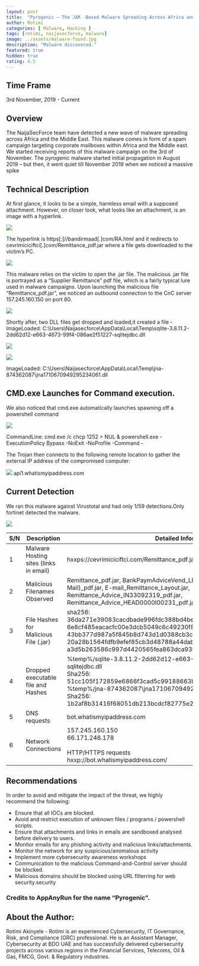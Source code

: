 ```yaml
---
layout: post
title:  "Pyrogenic – The JAR -Based Malware Spreading Across Africa and the Middle East ."
author: Rotimi
categories: [ Malware, Hacking ]
tags: [rotimi, naijasecforce, malware]
image: ../assets/malware-found.jpg
description: "Malware discovered."
featured: true
hidden: true
rating: 4.5
---
```


## Time Frame
3rd November, 2019 - Current

## Overview
The NaijaSecForce team have detected a new wave of malware spreading across Africa and the Middle East. This malware comes in form of a spam campaign targeting corporate mailboxes within Africa and the Middle east.
We started receiving reports of this malware campaign on the 3rd of November. The pyrogenic malware started initial propagation in August 2019 – but then, it went quiet till November 2019 when we noticed a massive spike

## Technical Description

At first glance, it looks to be a simple, harmless email with a supposed attachment. However, on closer look, what looks like an attachment, is an image with a hyperlink.

![](../assets/images/Malware-email-recieved.png)

The hyperlink is https[:]//bandirmaad[.]com/RA.html and it redirects to cevrimiciciftci[.]com/Remittance_pdf.jar where a file gets downloaded to the victim’s PC.

![](../assets/images/malware-file.png)

This malware relies on the victim to open the .jar file. The malicious .jar file is portrayed as a “Supplier Remittance” pdf file, which is a fairly typical lure used in malware campaigns.
Upon launching the malicious file “Remittance_pdf.jar”, we noticed an outbound connection to the CnC server 157.245.160.150 on port 80.

![](../assets/images/Malware-CnC.png)

Shortly after, two DLL files get dropped and loaded,it created a file - ImageLoaded: C:\Users\Naijasecforce\AppData\Local\Temp\sqlite-3.8.11.2-2dd62d12-e663-4673-99f4-086ae2f51227-sqlitejdbc.dll

![](../assets/images/malware-dll1.png)

![](../assets/images/malware-dll2.png)

ImageLoaded: C:\Users\Naijasecforce\AppData\Local\Temp\jna-874362087\jna1710670949295234061.dll

## CMD.exe Launches for Command execution.
We also noticed that cmd.exe automatically launches spawning off a powershell command

![](../assets/images/malware-powershell.png)

CommandLine: cmd.exe /c chcp 1252 > NUL & powershell.exe -ExecutionPolicy Bypass -NoExit -NoProfile -Command -

The Trojan then connects to the following remote location to gather the external IP address of the compromised computer:

![](../assets/images/malware-connect.png)
api1.whatismyipaddress.com

## Current Detection

We ran this malware against Virustotal and had only 1/59 detections.Only fortinet detected the malware.

![](../assets/images/malware-detection.jpg)


| S/N | Description| Detailed Information |
| --- | --- | ---|
| 1 | Malware Hosting sites (links in email) | hxxps://cevrimiciciftci.com/Remittance_pdf.jar, hxxp://bandirmaad.com/RA.html |
| 2 | Malicious Filenames Observed | Remittance_pdf.jar, BankPaymAdviceVend_LLCRep.jar, Remittance_Advice(E-Mail)_pdf.jar, E-mail_Remittance_Layout.jar, Remittance_Advice_IN33092319_pdf.jar, Remittance_Advice_HEAD0000I00231_pdf.jar |
| 3 | File Hashes for Malicious File (.jar) | sha256: 36da271e39083cacdbade996fdc388bd4beef4d00e7d0780de4eb53fd31794db<br>6e8cf485eacacfc00e3dcb5049c6c49230f8f845949ef24794eb457e0a27b7fc<br>43bb377d987a5f845b8d743d1d0388cb3cbe38d9aef4569c40fb14c48fbedcc0<br>20a28b1564fdfb9efef85cb3d48788a44dab8c1ce40754a6f6c666608fe74bf7<br>a3d5b263586c997d4420565fea863dca93697b1587e6e72fce36b96a8e55ae27<br> |
| 4 | Dropped executable file and Hashes | %temp%/sqlite-3.8.11.2-2dd62d12-e663-4673-99f4-086ae2f51227-sqlitejdbc.dll<br>Sha256: 51cc105f172859e6866f3cad5c99188663be503cd4bb618c946b0c83faabf0b8<br>%temp%/jna-874362087\jna1710670949295234061.dll<br>Sha256: 1b2af8b31416f68051db213bcdcf82775e29191b6d069c327988e02e654030ad<br> |
| 5 | DNS requests | bot.whatismyipaddress.com |
| 6 | Network Connections | 157.245.160.150<br>66.171.248.178<br><br>HTTP/HTTPS requests<br>hxxp://bot.whatismyipaddress.com/ |




## Recommendations
In order to avoid and mitigate the impact of the threat, we highly recommend the following:
* Ensure that all IOCs are blocked.
* Avoid and restrict execution of unknown files / programs / powershell scripts.
* Ensure that attachments and links in emails are sandboxed analysed before delivery to users.
* Monitor emails for any phishing activity and malicious links/attachments.
* Monitor the network for any suspicious/anomalous activity
* Implement more cybersecurity awareness workshops
* Communication to the malicious Command-and-Control server should be blocked.
* Malicious domains should be blocked using URL filterring for web security.security

### Credits to AppAnyRun for the name “Pyrogenic”.

## About the Author:

Rotimi Akinyele - Rotimi is an experienced Cybersecurity, IT Governance, Risk, and Compliance (GRC) professional. He is an Assistant Manager, Cybersecurity at BDO UAE and has successfully delivered cybersecurity projects across various regions in the Financial Services, Telecoms, Oil & Gas, FMCG, Govt. & Regulatory industries.


